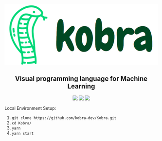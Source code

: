 <p align="center">
  <img height="200" src=".github/readme_logo.png" alt="Kobra logo" />
  <h2 align="center">Visual programming language for Machine Learning</h2>
</p>
<p align="center">
<img src="https://api.netlify.com/api/v1/badges/e4c1240b-6c4c-46ba-85b5-c5f61d4354e7/deploy-status" href="https://app.netlify.com/sites/kobra/deploys" />
<img src="https://tinyurl.com/built-on-blockly" href="https://github.com/google/blockly" />
<img src="https://img.shields.io/badge/License-MIT-blue.svg" href="https://github.com/kobra-dev/Kobra/tree/dev/LICENSE" />
</p>

Local Environment Setup:
1. `git clone https://github.com/kobra-dev/Kobra.git`
2. `cd Kobra/`
3. `yarn`
4. `yarn start`

